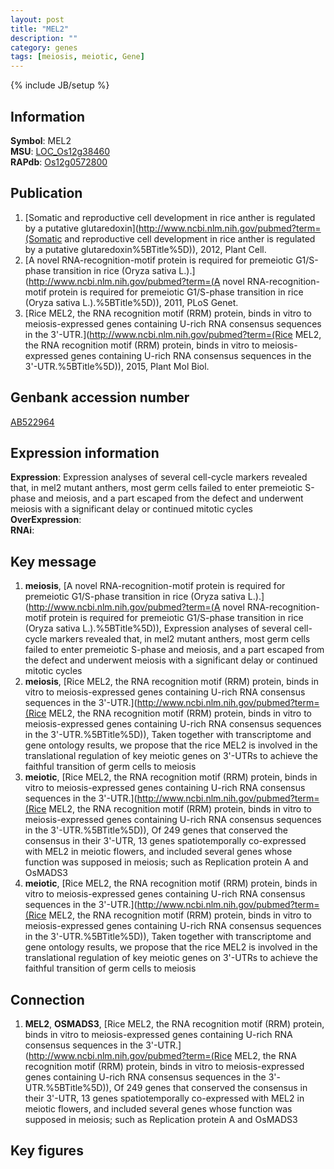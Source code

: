 ```yaml
---
layout: post
title: "MEL2"
description: ""
category: genes
tags: [meiosis, meiotic, Gene]
---
```

{% include JB/setup %}

## Information
__Symbol__: MEL2  
__MSU__: [LOC_Os12g38460](http://rice.plantbiology.msu.edu/cgi-bin/ORF_infopage.cgi?orf=LOC_Os12g38460)  
__RAPdb__: [Os12g0572800](http://rapdb.dna.affrc.go.jp/viewer/gbrowse_details/irgsp1?name=Os12g0572800)  

## Publication
1. [Somatic and reproductive cell development in rice anther is regulated by a putative glutaredoxin](http://www.ncbi.nlm.nih.gov/pubmed?term=(Somatic and reproductive cell development in rice anther is regulated by a putative glutaredoxin%5BTitle%5D)), 2012, Plant Cell.
2. [A novel RNA-recognition-motif protein is required for premeiotic G1/S-phase transition in rice (Oryza sativa L.).](http://www.ncbi.nlm.nih.gov/pubmed?term=(A novel RNA-recognition-motif protein is required for premeiotic G1/S-phase transition in rice (Oryza sativa L.).%5BTitle%5D)), 2011, PLoS Genet.
3. [Rice MEL2, the RNA recognition motif (RRM) protein, binds in vitro to meiosis-expressed genes containing U-rich RNA consensus sequences in the 3'-UTR.](http://www.ncbi.nlm.nih.gov/pubmed?term=(Rice MEL2, the RNA recognition motif (RRM) protein, binds in vitro to meiosis-expressed genes containing U-rich RNA consensus sequences in the 3'-UTR.%5BTitle%5D)), 2015, Plant Mol Biol.

## Genbank accession number
[AB522964](http://www.ncbi.nlm.nih.gov/nuccore/AB522964)

## Expression information
__Expression__: Expression analyses of several cell-cycle markers revealed that, in mel2 mutant anthers, most germ cells failed to enter premeiotic S-phase and meiosis, and a part escaped from the defect and underwent meiosis with a significant delay or continued mitotic cycles  
__OverExpression__:  
__RNAi__:  

## Key message
1. __meiosis__, [A novel RNA-recognition-motif protein is required for premeiotic G1/S-phase transition in rice (Oryza sativa L.).](http://www.ncbi.nlm.nih.gov/pubmed?term=(A novel RNA-recognition-motif protein is required for premeiotic G1/S-phase transition in rice (Oryza sativa L.).%5BTitle%5D)),  Expression analyses of several cell-cycle markers revealed that, in mel2 mutant anthers, most germ cells failed to enter premeiotic S-phase and meiosis, and a part escaped from the defect and underwent meiosis with a significant delay or continued mitotic cycles
2. __meiosis__, [Rice MEL2, the RNA recognition motif (RRM) protein, binds in vitro to meiosis-expressed genes containing U-rich RNA consensus sequences in the 3'-UTR.](http://www.ncbi.nlm.nih.gov/pubmed?term=(Rice MEL2, the RNA recognition motif (RRM) protein, binds in vitro to meiosis-expressed genes containing U-rich RNA consensus sequences in the 3'-UTR.%5BTitle%5D)),  Taken together with transcriptome and gene ontology results, we propose that the rice MEL2 is involved in the translational regulation of key meiotic genes on 3'-UTRs to achieve the faithful transition of germ cells to meiosis
3. __meiotic__, [Rice MEL2, the RNA recognition motif (RRM) protein, binds in vitro to meiosis-expressed genes containing U-rich RNA consensus sequences in the 3'-UTR.](http://www.ncbi.nlm.nih.gov/pubmed?term=(Rice MEL2, the RNA recognition motif (RRM) protein, binds in vitro to meiosis-expressed genes containing U-rich RNA consensus sequences in the 3'-UTR.%5BTitle%5D)),  Of 249 genes that conserved the consensus in their 3'-UTR, 13 genes spatiotemporally co-expressed with MEL2 in meiotic flowers, and included several genes whose function was supposed in meiosis; such as Replication protein A and OsMADS3
4. __meiotic__, [Rice MEL2, the RNA recognition motif (RRM) protein, binds in vitro to meiosis-expressed genes containing U-rich RNA consensus sequences in the 3'-UTR.](http://www.ncbi.nlm.nih.gov/pubmed?term=(Rice MEL2, the RNA recognition motif (RRM) protein, binds in vitro to meiosis-expressed genes containing U-rich RNA consensus sequences in the 3'-UTR.%5BTitle%5D)),  Taken together with transcriptome and gene ontology results, we propose that the rice MEL2 is involved in the translational regulation of key meiotic genes on 3'-UTRs to achieve the faithful transition of germ cells to meiosis

## Connection
1. __MEL2__, __OSMADS3__, [Rice MEL2, the RNA recognition motif (RRM) protein, binds in vitro to meiosis-expressed genes containing U-rich RNA consensus sequences in the 3'-UTR.](http://www.ncbi.nlm.nih.gov/pubmed?term=(Rice MEL2, the RNA recognition motif (RRM) protein, binds in vitro to meiosis-expressed genes containing U-rich RNA consensus sequences in the 3'-UTR.%5BTitle%5D)),  Of 249 genes that conserved the consensus in their 3'-UTR, 13 genes spatiotemporally co-expressed with MEL2 in meiotic flowers, and included several genes whose function was supposed in meiosis; such as Replication protein A and OsMADS3

## Key figures


